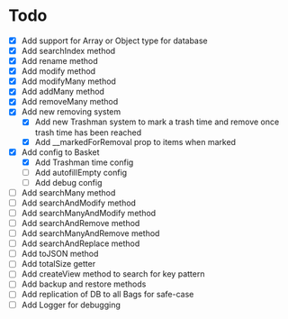 # Todo

- [x] Add support for Array or Object type for database
- [x] Add searchIndex method
- [x] Add rename method
- [x] Add modify method
- [x] Add modifyMany method
- [x] Add addMany method
- [x] Add removeMany method
- [x] Add new removing system
  - [x] Add new Trashman system to mark a trash time and remove once trash time has been reached
  - [x] Add __markedForRemoval prop to items when marked
- [x] Add config to Basket
  - [x] Add Trashman time config
  - [ ] Add autofillEmpty config
  - [ ] Add debug config
- [ ] Add searchMany method
- [ ] Add searchAndModify method
- [ ] Add searchManyAndModify method
- [ ] Add searchAndRemove method
- [ ] Add searchManyAndRemove method
- [ ] Add searchAndReplace method
- [ ] Add toJSON method
- [ ] Add totalSize getter
- [ ] Add createView method to search for key pattern
- [ ] Add backup and restore methods
- [ ] Add replication of DB to all Bags for safe-case
- [ ] Add Logger for debugging
